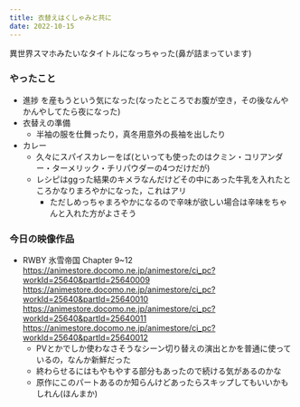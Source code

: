 ```yaml
---
title: 衣替えはくしゃみと共に
date: 2022-10-15
---
```


異世界スマホみたいなタイトルになっちゃった(鼻が詰まっています)

### やったこと
+ 進捗
  を産もうという気になった(なったところでお腹が空き，その後なんやかんやしてたら夜になった)
+ 衣替えの準備
  + 半袖の服を仕舞ったり，真冬用意外の長袖を出したり
+ カレー
  + 久々にスパイスカレーをば(といっても使ったのはクミン・コリアンダー・ターメリック・チリパウダーの4つだけだが)
  + レシピはggった結果のキメラなんだけどその中にあった牛乳を入れたところかなりまろやかになった，これはアリ
    + ただしめっちゃまろやかになるので辛味が欲しい場合は辛味をちゃんと入れた方がよさそう

### 今日の映像作品
+ RWBY 氷雪帝国 Chapter 9~12 <https://animestore.docomo.ne.jp/animestore/ci_pc?workId=25640&partId=25640009> <https://animestore.docomo.ne.jp/animestore/ci_pc?workId=25640&partId=25640010> <https://animestore.docomo.ne.jp/animestore/ci_pc?workId=25640&partId=25640011> <https://animestore.docomo.ne.jp/animestore/ci_pc?workId=25640&partId=25640012>
  + PVとかでしか使わなさそうなシーン切り替えの演出とかを普通に使っているの，なんか新鮮だった
  + 終わらせるにはもやもやする部分もあったので続ける気があるのかな
  + 原作にこのパートあるのか知らんけどあったらスキップしてもいいかもしれん(ほんまか)
